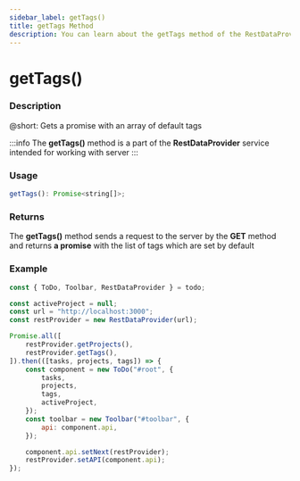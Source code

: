 ```yaml
---
sidebar_label: getTags()
title: getTags Method
description: You can learn about the getTags method of the RestDataProvider in the documentation of the DHTMLX JavaScript To Do List library. Browse developer guides and API reference, try out code examples and live demos, and download a free 30-day evaluation version of DHTMLX To Do List.
---
```


# getTags()

### Description

@short: Gets a promise with an array of default tags

:::info
The **getTags()** method is a part of the **RestDataProvider** service intended for working with server
:::

### Usage

~~~js
getTags(): Promise<string[]>;
~~~

### Returns

The **getTags()** method sends a request to the server by the **GET** method and returns **a promise** with the list of tags which are set by default 


### Example

~~~js {5,9}
const { ToDo, Toolbar, RestDataProvider } = todo;

const activeProject = null;
const url = "http://localhost:3000";
const restProvider = new RestDataProvider(url);

Promise.all([
    restProvider.getProjects(),
    restProvider.getTags(),
]).then(([tasks, projects, tags]) => {
    const component = new ToDo("#root", {
        tasks,
        projects,
        tags,
        activeProject,
    });
    const toolbar = new Toolbar("#toolbar", {
        api: component.api,
    });

    component.api.setNext(restProvider);
    restProvider.setAPI(component.api);
});
~~~